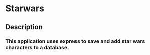# Starwars

## Description

### This application uses express to save and add star wars characters to a database.


